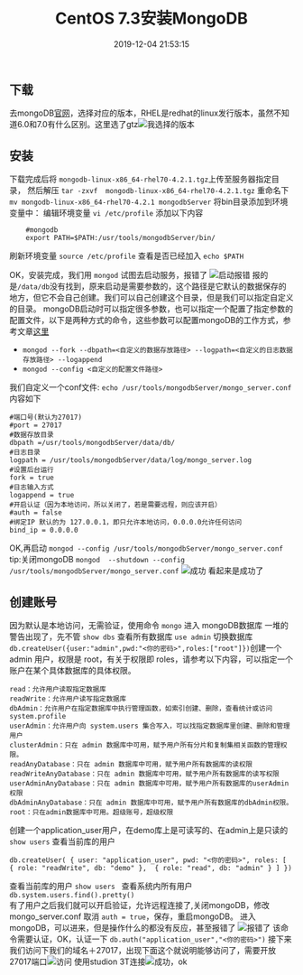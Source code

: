 ﻿---
title: CentOS  7.3安装MongoDB
date: 2019-12-04 21:53:15
index_img: https://i.loli.net/2019/12/04/BfmYrzd4xu1SK6h.jpg
banner_img: https://i.loli.net/2019/12/04/BfmYrzd4xu1SK6h.jpg
tags:
- CentOS 
- MongoDB
---
## 下载
去mongoDB[官网](https://www.mongodb.com/download-center/community)，选择对应的版本，RHEL是redhat的linux发行版本，虽然不知道6.0和7.0有什么区别。这里选了gtz![我选择的版本](https://img-blog.csdnimg.cn/20191113114451281.png?x-oss-process=image/watermark,type_ZmFuZ3poZW5naGVpdGk,shadow_10,text_aHR0cHM6Ly9ibG9nLmNzZG4ubmV0L1RpbWVMZW5ndGhGb3JtYXQ=,size_16,color_FFFFFF,t_70)
## 安装
下载完成后将 `mongodb-linux-x86_64-rhel70-4.2.1.tgz`上传至服务器指定目录，
然后解压 `tar -zxvf  mongodb-linux-x86_64-rhel70-4.2.1.tgz`
重命名下 `mv mongodb-linux-x86_64-rhel70-4.2.1 mongodbServer`
将bin目录添加到环境变量中：
编辑环境变量 `vi /etc/profile`
添加以下内容
```shell
    #mongodb
    export PATH=$PATH:/usr/tools/mongodbServer/bin/
```
刷新环境变量 `source /etc/profile`
查看是否已经加入 `echo $PATH`

OK，安装完成，我们用 `mongod` 试图去启动服务，报错了
![启动报错](https://img-blog.csdnimg.cn/20191113122425930.png?x-oss-process=image/watermark,type_ZmFuZ3poZW5naGVpdGk,shadow_10,text_aHR0cHM6Ly9ibG9nLmNzZG4ubmV0L1RpbWVMZW5ndGhGb3JtYXQ=,size_16,color_FFFFFF,t_70)
报的是`/data/db`没有找到，原来启动是需要参数的，这个路径是它默认的数据保存的地方，但它不会自己创建。我们可以自己创建这个目录，但是我们可以指定自定义的目录。
mongoDB启动时可以指定很多参数，也可以指定一个配置了指定参数的配置文件，以下是两种方式的命令，这些参数可以配置mongoDB的工作方式，参考文章[这里](https://www.cnblogs.com/seasonzone/p/9359425.html)

- `mongod --fork --dbpath=<自定义的数据存放路径> --logpath=<自定义的日志数据存放路径> --logappend` 
- `mongod --config <自定义的配置文件路径>`

我们自定义一个conf文件:
`echo /usr/tools/mongodbServer/mongo_server.conf`
内容如下
```
#端口号(默认为27017)
#port = 27017
#数据存放目录
dbpath =/usr/tools/mongodbServer/data/db/
#日志目录
logpath = /usr/tools/mongodbServer/data/log/mongo_server.log
#设置后台运行
fork = true
#日志输入方式
logappend = true
#开启认证（因为本地访问，所以关闭了，若是需要远程，则应该开启）
#auth = false
#绑定IP 默认的为 127.0.0.1，即只允许本地访问，0.0.0.0允许任何访问
bind_ip = 0.0.0.0 
```
OK,再启动  `mongod --config /usr/tools/mongodbServer/mongo_server.conf`
tip:关闭mongoDB `mongod  --shutdown --config /usr/tools/mongodbServer/mongo_server.conf`
![成功](https://img-blog.csdnimg.cn/20191113125208644.png)
看起来是成功了
## 创建账号
因为默认是本地访问，无需验证，使用命令 `mongo` 进入 mongoDB数据库
一堆的警告出现了，先不管
`show dbs` 查看所有数据库
`use admin` 切换数据库
`db.createUser({user:"admin",pwd:"<你的密码>",roles:["root"]})`创建一个 admin 用户，权限是 root，有关于权限即 roles，请参考以下内容，可以指定一个账户在某个具体数据库的具体权限。
```
read：允许用户读取指定数据库
readWrite：允许用户读写指定数据库
dbAdmin：允许用户在指定数据库中执行管理函数，如索引创建、删除，查看统计或访问system.profile
userAdmin：允许用户向 system.users 集合写入，可以找指定数据库里创建、删除和管理用户
clusterAdmin：只在 admin 数据库中可用，赋予用户所有分片和复制集相关函数的管理权限。
readAnyDatabase：只在 admin 数据库中可用，赋予用户所有数据库的读权限
readWriteAnyDatabase：只在 admin 数据库中可用，赋予用户所有数据库的读写权限
userAdminAnyDatabase：只在 admin 数据库中可用，赋予用户所有数据库的userAdmin权限
dbAdminAnyDatabase：只在 admin 数据库中可用，赋予用户所有数据库的dbAdmin权限。
root：只在admin数据库中可用。超级账号，超级权限
```

创建一个application_user用户，在demo库上是可读写的、在admin上是只读的`show users` 查看当前库的用户
```shell
db.createUser( { user: "application_user", pwd: "<你的密码>", roles: [ { role: "readWrite", db: "demo" },  { role: "read", db: "admin" } ] })
```
查看当前库的用户 `show users `
查看系统内所有用户 `db.system.users.find().pretty()`  
有了用户之后我们就可以开启验证，允许远程连接了,关闭mongoDB，修改 mongo_server.conf
取消 `auth = true`，保存，重启mongoDB。
进入mongoDB，可以进来，但是操作什么的都没有反应，甚至报错了
![报错了](https://img-blog.csdnimg.cn/20191113135505875.png?x-oss-process=image/watermark,type_ZmFuZ3poZW5naGVpdGk,shadow_10,text_aHR0cHM6Ly9ibG9nLmNzZG4ubmV0L1RpbWVMZW5ndGhGb3JtYXQ=,size_16,color_FFFFFF,t_70)
该命令需要认证，OK，认证一下 `db.auth("application_user","<你的密码>")`
接下来我们访问下我们的域名＋27017，出现下面这个就说明能够访问了，需要开放27017端口![访问](https://img-blog.csdnimg.cn/20191113140303209.png)
使用studion 3T连接![成功，ok](https://img-blog.csdnimg.cn/20191113144510810.png?x-oss-process=image/watermark,type_ZmFuZ3poZW5naGVpdGk,shadow_10,text_aHR0cHM6Ly9ibG9nLmNzZG4ubmV0L1RpbWVMZW5ndGhGb3JtYXQ=,size_16,color_FFFFFF,t_70)






